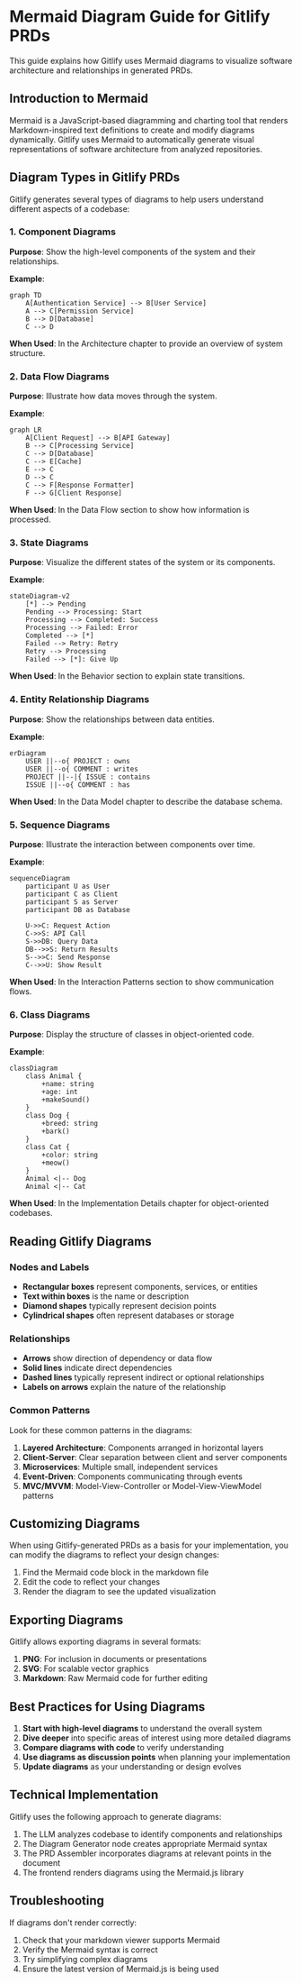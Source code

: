# Mermaid Diagram Guide for Gitlify PRDs

This guide explains how Gitlify uses Mermaid diagrams to visualize software architecture and relationships in generated PRDs.

## Introduction to Mermaid

Mermaid is a JavaScript-based diagramming and charting tool that renders Markdown-inspired text definitions to create and modify diagrams dynamically. Gitlify uses Mermaid to automatically generate visual representations of software architecture from analyzed repositories.

## Diagram Types in Gitlify PRDs

Gitlify generates several types of diagrams to help users understand different aspects of a codebase:

### 1. Component Diagrams

**Purpose**: Show the high-level components of the system and their relationships.

**Example**:

```mermaid
graph TD
    A[Authentication Service] --> B[User Service]
    A --> C[Permission Service]
    B --> D[Database]
    C --> D
```

**When Used**: In the Architecture chapter to provide an overview of system structure.

### 2. Data Flow Diagrams

**Purpose**: Illustrate how data moves through the system.

**Example**:

```mermaid
graph LR
    A[Client Request] --> B[API Gateway]
    B --> C[Processing Service]
    C --> D[Database]
    C --> E[Cache]
    E --> C
    D --> C
    C --> F[Response Formatter]
    F --> G[Client Response]
```

**When Used**: In the Data Flow section to show how information is processed.

### 3. State Diagrams

**Purpose**: Visualize the different states of the system or its components.

**Example**:

```mermaid
stateDiagram-v2
    [*] --> Pending
    Pending --> Processing: Start
    Processing --> Completed: Success
    Processing --> Failed: Error
    Completed --> [*]
    Failed --> Retry: Retry
    Retry --> Processing
    Failed --> [*]: Give Up
```

**When Used**: In the Behavior section to explain state transitions.

### 4. Entity Relationship Diagrams

**Purpose**: Show the relationships between data entities.

**Example**:

```mermaid
erDiagram
    USER ||--o{ PROJECT : owns
    USER ||--o{ COMMENT : writes
    PROJECT ||--|{ ISSUE : contains
    ISSUE ||--o{ COMMENT : has
```

**When Used**: In the Data Model chapter to describe the database schema.

### 5. Sequence Diagrams

**Purpose**: Illustrate the interaction between components over time.

**Example**:

```mermaid
sequenceDiagram
    participant U as User
    participant C as Client
    participant S as Server
    participant DB as Database

    U->>C: Request Action
    C->>S: API Call
    S->>DB: Query Data
    DB-->>S: Return Results
    S-->>C: Send Response
    C-->>U: Show Result
```

**When Used**: In the Interaction Patterns section to show communication flows.

### 6. Class Diagrams

**Purpose**: Display the structure of classes in object-oriented code.

**Example**:

```mermaid
classDiagram
    class Animal {
        +name: string
        +age: int
        +makeSound()
    }
    class Dog {
        +breed: string
        +bark()
    }
    class Cat {
        +color: string
        +meow()
    }
    Animal <|-- Dog
    Animal <|-- Cat
```

**When Used**: In the Implementation Details chapter for object-oriented codebases.

## Reading Gitlify Diagrams

### Nodes and Labels

- **Rectangular boxes** represent components, services, or entities
- **Text within boxes** is the name or description
- **Diamond shapes** typically represent decision points
- **Cylindrical shapes** often represent databases or storage

### Relationships

- **Arrows** show direction of dependency or data flow
- **Solid lines** indicate direct dependencies
- **Dashed lines** typically represent indirect or optional relationships
- **Labels on arrows** explain the nature of the relationship

### Common Patterns

Look for these common patterns in the diagrams:

1. **Layered Architecture**: Components arranged in horizontal layers
2. **Client-Server**: Clear separation between client and server components
3. **Microservices**: Multiple small, independent services
4. **Event-Driven**: Components communicating through events
5. **MVC/MVVM**: Model-View-Controller or Model-View-ViewModel patterns

## Customizing Diagrams

When using Gitlify-generated PRDs as a basis for your implementation, you can modify the diagrams to reflect your design changes:

1. Find the Mermaid code block in the markdown file
2. Edit the code to reflect your changes
3. Render the diagram to see the updated visualization

## Exporting Diagrams

Gitlify allows exporting diagrams in several formats:

1. **PNG**: For inclusion in documents or presentations
2. **SVG**: For scalable vector graphics
3. **Markdown**: Raw Mermaid code for further editing

## Best Practices for Using Diagrams

1. **Start with high-level diagrams** to understand the overall system
2. **Dive deeper** into specific areas of interest using more detailed diagrams
3. **Compare diagrams with code** to verify understanding
4. **Use diagrams as discussion points** when planning your implementation
5. **Update diagrams** as your understanding or design evolves

## Technical Implementation

Gitlify uses the following approach to generate diagrams:

1. The LLM analyzes codebase to identify components and relationships
2. The Diagram Generator node creates appropriate Mermaid syntax
3. The PRD Assembler incorporates diagrams at relevant points in the document
4. The frontend renders diagrams using the Mermaid.js library

## Troubleshooting

If diagrams don't render correctly:

1. Check that your markdown viewer supports Mermaid
2. Verify the Mermaid syntax is correct
3. Try simplifying complex diagrams
4. Ensure the latest version of Mermaid.js is being used

